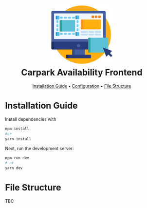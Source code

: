 <div align="center">
  <h1>
      <img src="../Public/frontend.svg" width="200"> 
      <br>
          Carpark Availability Frontend
      <br>
  </h1>
</div>

<div align="center">
  <p>
    <a href="#installation-guide">Installation Guide</a> •
      <a href="#configuration">Configuration</a>  •
      <a href="#file-structure">File Structure</a>  
  </p>
</div>

# Installation Guide

Install dependencies with

```bash
npm install
#or
yarn install
```

Next, run the development server:

```bash
npm run dev
# or
yarn dev
```

# File Structure

TBC
